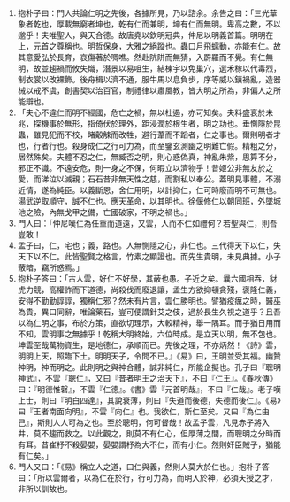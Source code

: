 1. 抱朴子曰：門人共論仁明之先後，各據所見，乃以諮余。余告之曰：「三光華象者乾也，厚載無窮者坤也，乾有仁而兼明，坤有仁而無明。卑高之數，不以邈乎！夫唯聖人，與天合德。故唐堯以欽明冠典，仲尼以明義首篇。明明在上，元首之尊稱也。明哲保身，大雅之絕蹤也。蟲口月飛蠕動，亦能有仁。故其意愛弘於長育，哀傷著於啁噍。然赴阬阱而無猜，入罻羅而不覺。有仁無明，故並趨禍而攸失熾，潛景以易咀生，結棟宇以免巢穴，選禾稼以代毒烈，制衣裳以改裸飾。後舟楫以濟不通，服牛馬以息負步，序等威以鎮禍亂，造器械以戒不虞，創書契以治百官，制禮律以肅風教，皆大明之所為，非偏人之所能辯也。
2. 「夫心不違仁而明不經國，危亡之禍，無以杜遏，亦可知矣。夫料盛衰於未兆，探機事於無形，指倚伏於理外，距浸潤於根生者，明之功也。垂惻隱於昆蟲，雖見犯而不校，睹觳觫而改牲，避行葦而不蹈者，仁之事也。爾則明者才也，行者行也。殺身成仁之行可力為，而至鑒玄測幽之明難亡假。精粗之分，居然殊矣。夫體不忍之仁，無臧否之明，則心惑偽真，神亂朱紫，思算不分，邪正不識。不遠安危，則一身之不保，何暇立以濟物乎！昔姬公非無友於之愛，而涕泣以滅親；石石昔非無天性之慈，而割私以奉公。蓋明見事體，不溺近情，遂為純臣。以義斷恩，舍仁用明，以計抑仁，仁可時廢而明不可無也。湯武逆取順守，誠不仁也。應天革命，以其明也。徐偃修仁以朝同班，外墜城池之險，內無戈甲之備，亡國破家，不明之禍也。」
3. 門人曰：「仲尼嘆仁為任重而道遠，又雲，人而不仁如禮何？若聖與仁，則吾豈敢！
4. 孟子曰，仁，宅也；義，路也。人無惻隱之心，非仁也。三代得天下以仁，失天下以不仁。此皆聖賢之格言，竹素之顯證也。而先生貴明，未見典據。小子蔽暗，竊所惑焉。」
5. 抱朴子答曰：「古人雲，好仁不好學，其蔽也愚。子近之矣。曩六國相吞，豺虎力競，高權詐而下道德，尚殺伐而廢退讓，孟生方欲抑頓貪殘，褒隆仁義，安得不勤勤諄諄，獨稱仁邪？然未有片言，雲仁勝明也。譬猶疫癘之時，醫巫為貴，異口同辭，唯論藥石，豈可便謂針艾之伎，過於長生久視之道乎？且吾以為仁明之事，布於方策，直欲切理示，大較精神，舉一隅耳。而子猶日用而不知，雲明事之無據乎！乾稱大明終始，六位時成。是立天以明，無不包也。坤雲至哉萬物資生，是地德仁，承順而已。先後之理，不亦炳然！《詩》雲，明明上天，照臨下土。明明天子，令問不已。』《易》曰，王明並受其福。幽贊神明，神而明之。此則明之與神合體，誠非純仁，所能企擬也。孔子曰『聰明神武』，不雲『聰仁』，又曰『昔者明王之治天下』，不曰『仁王』。《春秋傳》曰：『明德惟磬』，不雲『仁德』。《書》雲『元首明哉』，不曰『仁哉』。老子嘆上士，則曰『明白四達』，其說衰薄，則曰『失道而後德，失德而後仁』。《易》曰『王者南面向明』，不雲『向仁』也。我欲仁，斯仁至矣。又曰『為仁由己』，斯則人人可為之也。至於聰明，何可督哉！故孟子雲，凡見赤子將入井，莫不趨而救之。以此觀之，則莫不有仁心，但厚薄之間，而聰明之分時而有耳。昔崔杼不殺晏嬰，晏嬰謂杼為大不仁，而有小仁。然則奸臣賊子，猶能有仁矣。」
6. 門人又曰：「《易》稱立人之道，曰仁與義，然則人莫大於仁也。」抱朴子答曰：「所以雲爾者，以為仁在於行，行可力為，而明入於神，必須天授之才，非所以訓故也。